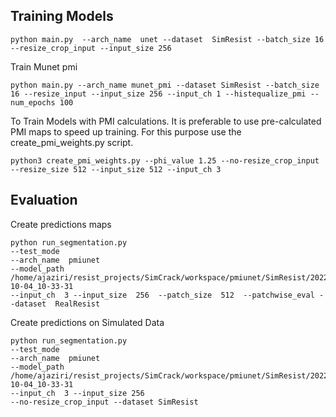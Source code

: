 

## Training Models ##
```
python main.py  --arch_name  unet --dataset  SimResist --batch_size 16 --resize_crop_input --input_size 256
```

Train Munet pmi
```
python main.py --arch_name munet_pmi --dataset SimResist --batch_size 16 --resize_input --input_size 256 --input_ch 1 --histequalize_pmi --num_epochs 100
```

To Train Models with PMI calculations. It is preferable to use pre-calculated PMI maps to speed up training. For this purpose use the create_pmi_weights.py script.
```
python3 create_pmi_weights.py --phi_value 1.25 --no-resize_crop_input --resize_size 512 --input_size 512 --input_ch 3
```




## Evaluation ##

Create predictions maps
```
python run_segmentation.py 
--test_mode
--arch_name  pmiunet
--model_path  /home/ajaziri/resist_projects/SimCrack/workspace/pmiunet/SimResist/2022-10-04_10-33-31
--input_ch  3 --input_size  256  --patch_size  512  --patchwise_eval --dataset  RealResist
```

Create predictions on Simulated Data
```
python run_segmentation.py 
--test_mode
--arch_name  pmiunet
--model_path  /home/ajaziri/resist_projects/SimCrack/workspace/pmiunet/SimResist/2022-10-04_10-33-31
--input_ch  3 --input_size 256
--no-resize_crop_input --dataset SimResist
```



